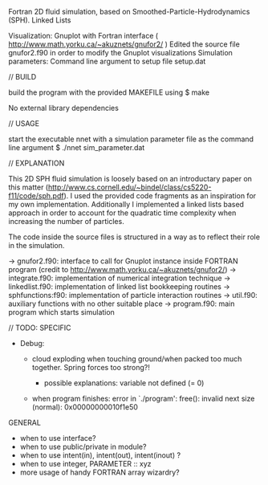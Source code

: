 Fortran 2D fluid simulation, based on Smoothed-Particle-Hydrodynamics (SPH).
Linked Lists

Visualization:			 Gnuplot with Fortran interface ( http://www.math.yorku.ca/~akuznets/gnufor2/ )
				 Edited the source file gnufor2.f90 in order to modify the Gnuplot visualizations
Simulation parameters:    	 Command line argument to setup file setup.dat


// BUILD

build the program with the provided MAKEFILE using
$ make

No external library dependencies

// USAGE

start the executable nnet with a simulation parameter file as the command line argument
$ ./nnet sim_parameter.dat

// EXPLANATION

This 2D SPH fluid simulation is loosely based on an introductary paper on this matter (http://www.cs.cornell.edu/~bindel/class/cs5220-f11/code/sph.pdf). I used the provided code fragments as an inspiration for my own implementation. Additionally I implemented a linked lists based approach in order to account for the quadratic time complexity when increasing the number of particles.


The code inside the source files is structured in a way as to reflect their role in the simulation.

-> gnufor2.f90: interface to call for Gnuplot instance inside FORTRAN program (credit to http://www.math.yorku.ca/~akuznets/gnufor2/)
-> integrate.f90: implementation of numerical integration technique
-> linkedlist.f90: implementation of linked list bookkeeping routines
-> sphfunctions:f90: implementation of particle interaction routines
-> util.f90: auxiliary functions with no other suitable place
-> program.f90: main program which starts simulation





// TODO:
SPECIFIC
- Debug:
	- cloud exploding when touching ground/when packed too much together. Spring forces too strong?!
		- possible explanations: variable not defined (= 0)

	- when program finishes: error in `./program': free(): invalid next size (normal): 0x00000000010f1e50




GENERAL
- when to use interface?
- when to use public/private in module?
- when to use intent(in), intent(out), intent(inout) ?
- when to use integer, PARAMETER :: xyz
- more usage of handy FORTRAN array wizardry?
